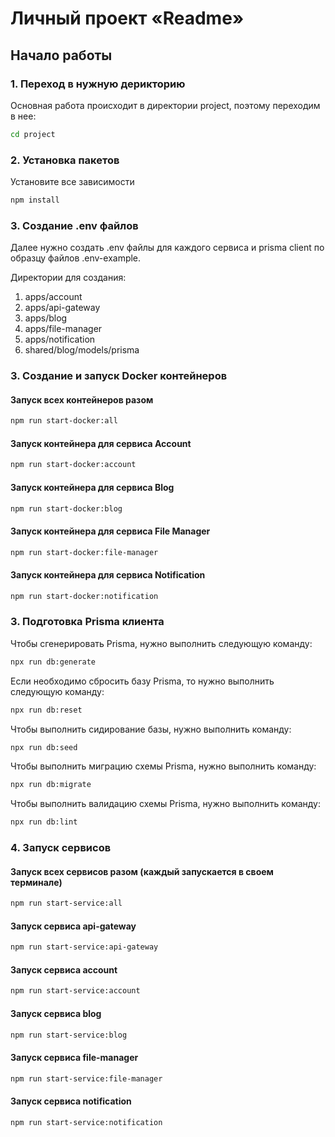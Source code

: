 # Личный проект «Readme»

## Начало работы

### 1. Переход в нужную дерикторию
Основная работа происходит в директории project, поэтому переходим в нее:
```bash
cd project
```

### 2. Установка пакетов
Установите все зависимости
```bash
npm install
```

### 3. Создание .env файлов
Далее нужно создать .env файлы для каждого сервиса и prisma client по образцу файлов .env-example.

Директории для создания:
1. apps/account
2. apps/api-gateway
3. apps/blog
4. apps/file-manager
5. apps/notification
6. shared/blog/models/prisma


### 3. Создание и запуск Docker контейнеров

#### Запуск всех контейнеров разом
```bash
npm run start-docker:all
```

#### Запуск контейнера для сервиса Account
```bash
npm run start-docker:account
```

#### Запуск контейнера для сервиса Blog
```bash
npm run start-docker:blog
```

#### Запуск контейнера для сервиса File Manager
```bash
npm run start-docker:file-manager
```

#### Запуск контейнера для сервиса Notification
```bash
npm run start-docker:notification
```

### 3. Подготовка Prisma клиента

Чтобы сгенерировать Prisma, нужно выполнить следующую команду:
```bash
npx run db:generate
```

Если необходимо сбросить базу Prisma, то нужно выполнить следующую команду:
```bash
npx run db:reset
```

Чтобы выполнить сидирование базы, нужно выполнить команду:
```bash
npx run db:seed
```

Чтобы выполнить миграцию схемы Prisma, нужно выполнить команду:
```bash
npx run db:migrate
```

Чтобы выполнить валидацию схемы Prisma, нужно выполнить команду:
```bash
npx run db:lint
```

### 4. Запуск сервисов

#### Запуск всех сервисов разом (каждый запускается в своем терминале)
```bash
npm run start-service:all
```

#### Запуск сервиса api-gateway
```bash
npm run start-service:api-gateway
```

#### Запуск сервиса account
```bash
npm run start-service:account
```

#### Запуск сервиса blog
```bash
npm run start-service:blog
```

#### Запуск сервиса file-manager
```bash
npm run start-service:file-manager
```

#### Запуск сервиса notification
```bash
npm run start-service:notification
```
